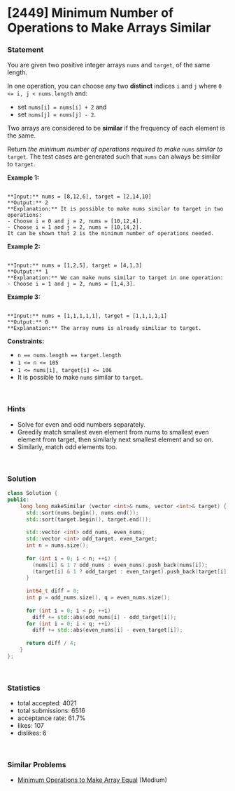 # [2449] Minimum Number of Operations to Make Arrays Similar



### Statement

You are given two positive integer arrays `nums` and `target`, of the same length.

In one operation, you can choose any two **distinct** indices `i` and `j` where `0 <= i, j < nums.length` and:

* set `nums[i] = nums[i] + 2` and
* set `nums[j] = nums[j] - 2`.



Two arrays are considered to be **similar** if the frequency of each element is the same.

Return *the minimum number of operations required to make* `nums` *similar to* `target`. The test cases are generated such that `nums` can always be similar to `target`.


**Example 1:**

```

**Input:** nums = [8,12,6], target = [2,14,10]
**Output:** 2
**Explanation:** It is possible to make nums similar to target in two operations:
- Choose i = 0 and j = 2, nums = [10,12,4].
- Choose i = 1 and j = 2, nums = [10,14,2].
It can be shown that 2 is the minimum number of operations needed.

```

**Example 2:**

```

**Input:** nums = [1,2,5], target = [4,1,3]
**Output:** 1
**Explanation:** We can make nums similar to target in one operation:
- Choose i = 1 and j = 2, nums = [1,4,3].

```

**Example 3:**

```

**Input:** nums = [1,1,1,1,1], target = [1,1,1,1,1]
**Output:** 0
**Explanation:** The array nums is already similiar to target.

```

**Constraints:**
* `n == nums.length == target.length`
* `1 <= n <= 105`
* `1 <= nums[i], target[i] <= 106`
* It is possible to make `nums` similar to `target`.


<br>

### Hints

- Solve for even and odd numbers separately.
- Greedily match smallest even element from nums to smallest even element from target, then similarly next smallest element and so on.
- Similarly, match odd elements too.

<br>

### Solution

```cpp
class Solution {
public:
    long long makeSimilar (vector <int>& nums, vector <int>& target) {
      std::sort(nums.begin(), nums.end());
      std::sort(target.begin(), target.end());
      
      std::vector <int> odd_nums, even_nums;
      std::vector <int> odd_target, even_target;
      int n = nums.size();
      
      for (int i = 0; i < n; ++i) {
        (nums[i] & 1 ? odd_nums : even_nums).push_back(nums[i]);
        (target[i] & 1 ? odd_target : even_target).push_back(target[i]);
      }
      
      int64_t diff = 0;
      int p = odd_nums.size(), q = even_nums.size();
      
      for (int i = 0; i < p; ++i)
        diff += std::abs(odd_nums[i] - odd_target[i]);
      for (int i = 0; i < q; ++i)
        diff += std::abs(even_nums[i] - even_target[i]);
      
      return diff / 4;
    }
};
```

<br>

### Statistics

- total accepted: 4021
- total submissions: 6516
- acceptance rate: 61.7%
- likes: 107
- dislikes: 6

<br>

### Similar Problems

- [Minimum Operations to Make Array Equal](https://leetcode.com/problems/minimum-operations-to-make-array-equal) (Medium)
